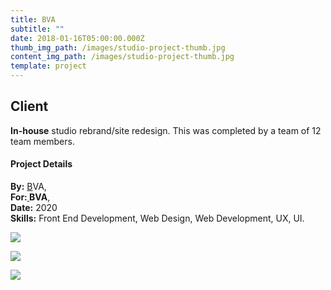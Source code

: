 ```yaml
---
title: BVA
subtitle: ""
date: 2018-01-16T05:00:00.000Z
thumb_img_path: /images/studio-project-thumb.jpg
content_img_path: /images/studio-project-thumb.jpg
template: project
---
```

## Client

**In-house** studio rebrand/site redesign. This was completed by a team of 12 team members.

#### Project Details

**By:** [B](https://bvacommerce.com/)VA,\
**For:[ ](http://www.americanfabricators.com/)BVA**,\
**Date:** 2020\
**Skills:** Front End Development, Web Design, Web Development, UX, UI.

![](/images/studio-dsk.jpg)

![](/images/studio-tblt.jpg)

![](/images/studio-phn.jpg)

![]()
